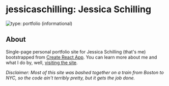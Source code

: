 # jessicaschilling: Jessica Schilling

![type: portfolio (informational)](https://img.shields.io/badge/type-portfolio-informational)

## About

Single-page personal portfolio site for Jessica Schilling (that's me) bootstrapped from [Create React App](https://github.com/facebook/create-react-app). You can learn more about me and what I do by, well, [visiting the site](https://www.jessicaschilling.com).

*Disclaimer: Most of this site was bashed together on a train from Boston to NYC, so the code ain't terribly pretty, but it gets the job done.*
